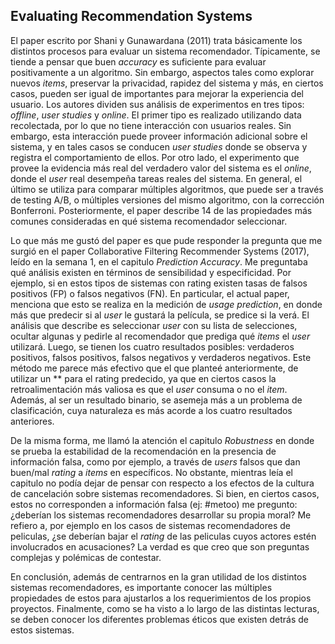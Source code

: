 ## Evaluating Recommendation Systems

El paper escrito por Shani y Gunawardana (2011) trata básicamente los distintos procesos para evaluar un sistema recomendador. Típicamente, se tiende a pensar que buen *accuracy* es suficiente para evaluar positivamente a un algoritmo. Sin embargo, aspectos tales como explorar nuevos *items*, preservar la privacidad, rapidez del sistema y más, en ciertos casos, pueden ser  igual de importantes para mejorar la experiencia del usuario. Los autores dividen sus análisis de experimentos en tres tipos: *offline*, *user studies* y *online*. El primer tipo es realizado utilizando data recolectada, por lo que no tiene interacción con usuarios reales. Sin embargo, esta interacción puede proveer información adicional sobre el sistema, y en tales casos se conducen *user studies* donde se observa y registra el comportamiento de ellos. Por otro lado, el experimento que provee la evidencia más real del verdadero valor del sistema es el *online*, donde el *user* real desempeña tareas reales del sistema. En general, el último se utiliza para comparar múltiples algoritmos, que puede ser a través de testing A/B, o múltiples versiones del mismo algoritmo, con la corrección Bonferroni. Posteriormente, el paper describe 14 de las propiedades más comunes consideradas en qué sistema recomendador seleccionar.

Lo que más me gustó del paper es que pude responder la pregunta que me surgió en el paper Collaborative Filtering Recommender Systems (2017), leído en la semana 1, en el capitulo *Prediction Accuracy*. Me preguntaba qué análisis existen en términos de sensibilidad y especificidad. Por ejemplo, si en estos tipos de sistemas con rating existen tasas de falsos positivos (FP) o falsos negativos (FN). En particular, el actual paper, menciona que esto se realiza en la medición de  *usage prediction*, en donde más que predecir si al *user* le gustará la película, se predice si la verá. El análisis que describe es seleccionar *user* con su lista de selecciones, ocultar algunas y pedirle al recomendador que prediga qué *items* el *user* utilizará. Luego, se tienen los cuatro resultados posibles: verdaderos positivos, falsos positivos, falsos negativos y verdaderos negativos. Este método me parece más efectivo que el que planteé anteriormente, de utilizar un ** para el rating predecido, ya que en ciertos casos la retroalimentación más valiosa es que el *user* consuma o no el *item*. Además, al ser un resultado binario, se asemeja más a un problema de clasificación, cuya naturaleza es más acorde a los cuatro resultados anteriores.

De la misma forma, me llamó la atención el capitulo *Robustness* en donde se prueba la estabilidad de la recomendación en la presencia de información falsa, como por ejemplo, a través de *users* falsos que dan buen/mal *rating* a *items* en específicos. No obstante, mientras leía el capitulo no podía dejar de pensar con respecto a los efectos de la cultura de cancelación sobre sistemas recomendadores. Si bien, en ciertos casos, estos no corresponden a información falsa (ej: #metoo) me pregunto: ¿deberían los sistemas recomendadores desarrollar su propia moral? Me refiero a, por ejemplo en los casos de sistemas recomendadores de peliculas, ¿se deberían bajar el *rating* de las peliculas cuyos actores estén involucrados en acusaciones? La verdad es que creo que son preguntas complejas y polémicas de contestar.

En conclusión, además de centrarnos en la gran utilidad de los distintos sistemas recomendadores, es importante conocer las múltiples propiedades de estos para ajustarlos a los requerimientos de los propios proyectos. Finalmente, como se ha visto a lo largo de las distintas lecturas, se deben conocer los diferentes problemas éticos que existen detrás de estos sistemas.  

